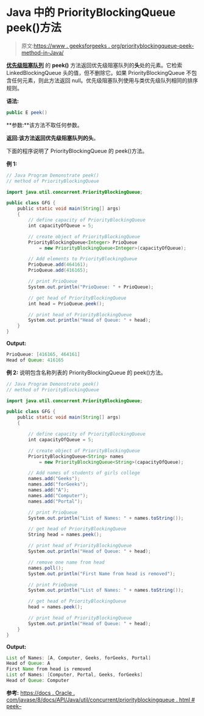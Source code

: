 # Java 中的 PriorityBlockingQueue peek()方法

> 原文:[https://www . geeksforgeeks . org/priorityblockingqueue-peek-method-in-Java/](https://www.geeksforgeeks.org/priorityblockingqueue-peek-method-in-java/)

**[优先级阻塞队列](https://www.geeksforgeeks.org/priorityblockingqueue-class-in-java/)** 的 **peek()** 方法返回优先级阻塞队列的**头**处的元素。它检索 LinkedBlockingQueue 头的值，但不删除它。如果 PriorityBlockingQueue 不包含任何元素，则此方法返回 null。优先级阻塞队列使用与类优先级队列相同的排序规则。

**语法:**

```java
public E peek()
```

**参数:**该方法不取任何参数。

**返回:**该方法返回优先级阻塞队列的**头**。

下面的程序说明了 PriorityBlockingQueue 的 peek()方法。

**例 1:**

```java
// Java Program Demonstrate peek()
// method of PriorityBlockingQueue

import java.util.concurrent.PriorityBlockingQueue;

public class GFG {
    public static void main(String[] args)
    {
        // define capacity of PriorityBlockingQueue
        int capacityOfQueue = 5;

        // create object of PriorityBlockingQueue
        PriorityBlockingQueue<Integer> PrioQueue
            = new PriorityBlockingQueue<Integer>(capacityOfQueue);

        // Add elements to PriorityBlockingQueue
        PrioQueue.add(464161);
        PrioQueue.add(416165);

        // print PrioQueue
        System.out.println("PrioQueue: " + PrioQueue);

        // get head of PriorityBlockingQueue
        int head = PrioQueue.peek();

        // print head of PriorityBlockingQueue
        System.out.println("Head of Queue: " + head);
    }
}
```

**Output:**

```java
PrioQueue: [416165, 464161]
Head of Queue: 416165

```

**例 2:** 说明包含名称列表的 PriorityBlockingQueue 的 peek()方法。

```java
// Java Program Demonstrate peek()
// method of PriorityBlockingQueue

import java.util.concurrent.PriorityBlockingQueue;

public class GFG {
    public static void main(String[] args)
    {

        // define capacity of PriorityBlockingQueue
        int capacityOfQueue = 5;

        // create object of PriorityBlockingQueue 
        PriorityBlockingQueue<String> names
            = new PriorityBlockingQueue<String>(capacityOfQueue);

        // Add names of students of girls college
        names.add("Geeks");
        names.add("forGeeks");
        names.add("A");
        names.add("Computer");
        names.add("Portal");

        // print PrioQueue
        System.out.println("List of Names: " + names.toString());

        // get head of PriorityBlockingQueue
        String head = names.peek();

        // print head of PriorityBlockingQueue
        System.out.println("Head of Queue: " + head);

        // remove one name from head
        names.poll();
        System.out.println("First Name from head is removed");

        // print PrioQueue
        System.out.println("List of Names: " + names.toString());

        // get head of PriorityBlockingQueue
        head = names.peek();

        // print head of PriorityBlockingQueue
        System.out.println("Head of Queue: " + head);
    }
}
```

**Output:**

```java
List of Names: [A, Computer, Geeks, forGeeks, Portal]
Head of Queue: A
First Name from head is removed
List of Names: [Computer, Portal, Geeks, forGeeks]
Head of Queue: Computer

```

**参考:**
[https://docs . Oracle . com/javase/8/docs/API/Java/util/concurrent/priorityblockingqueue . html # peek–](https://docs.oracle.com/javase/8/docs/api/java/util/concurrent/PriorityBlockingQueue.html#peek--)